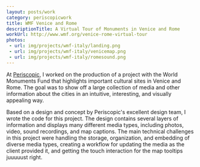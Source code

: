 ```yaml
---
layout: posts/work
category: periscopicwork
title: WMF Venice and Rome
descriptionTitle: A Virtual Tour of Monuments in Venice and Rome
workUrl: http://www.wmf.org/venice-rome-virtual-tour
photos:
 - url: img/projects/wmf-italy/landing.png
 - url: img/projects/wmf-italy/venicemap.png
 - url: img/projects/wmf-italy/romesound.png
---
```


At <a href="http://www.periscopic.com/" target="_blank">Periscopic</a>, I worked on the production of a project with the World Monuments Fund that highlights important cultural sites in Venice and Rome. The goal was to show off a large collection of media and other information about the cities in an intuitive, interesting, and visually appealing way.

Based on a design and concept by Periscopic's excellent design team, I wrote the code for this project. The design contains several layers of information and displays many different media types, including photos, video, sound recordings, and map captions. The main technical challenges in this project were handling the storage, organization, and embedding of diverse media types, creating a workflow for updating the media as the client provided it, and getting the touch interaction for the map tooltips juuuuust right.
